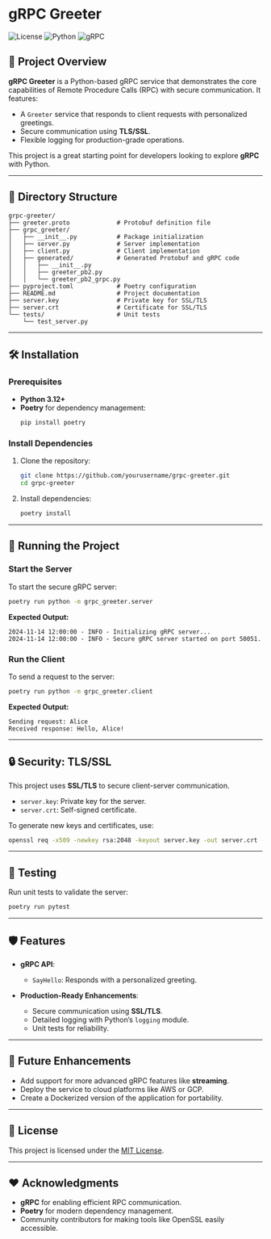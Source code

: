 
# gRPC Greeter

![License](https://img.shields.io/badge/license-MIT-green)
![Python](https://img.shields.io/badge/python-3.12-blue)
![gRPC](https://img.shields.io/badge/gRPC-1.67.1-brightgreen)

## 🚀 Project Overview

**gRPC Greeter** is a Python-based gRPC service that demonstrates the core capabilities of Remote Procedure Calls (RPC) with secure communication. It features:
- A `Greeter` service that responds to client requests with personalized greetings.
- Secure communication using **TLS/SSL**.
- Flexible logging for production-grade operations.

This project is a great starting point for developers looking to explore **gRPC** with Python.

---

## 📂 Directory Structure

```plaintext
grpc-greeter/
├── greeter.proto             # Protobuf definition file
├── grpc_greeter/
│   ├── __init__.py           # Package initialization
│   ├── server.py             # Server implementation
│   ├── client.py             # Client implementation
│   ├── generated/            # Generated Protobuf and gRPC code
│   │   ├── __init__.py
│   │   ├── greeter_pb2.py
│   │   └── greeter_pb2_grpc.py
├── pyproject.toml            # Poetry configuration
├── README.md                 # Project documentation
├── server.key                # Private key for SSL/TLS
├── server.crt                # Certificate for SSL/TLS
└── tests/                    # Unit tests
    └── test_server.py
```

---

## 🛠️ Installation

### Prerequisites

- **Python 3.12+**
- **Poetry** for dependency management:
  ```bash
  pip install poetry
  ```

### Install Dependencies

1. Clone the repository:
   ```bash
   git clone https://github.com/yourusername/grpc-greeter.git
   cd grpc-greeter
   ```

2. Install dependencies:
   ```bash
   poetry install
   ```

---

## 📡 Running the Project

### Start the Server

To start the secure gRPC server:
```bash
poetry run python -m grpc_greeter.server
```

**Expected Output:**
```
2024-11-14 12:00:00 - INFO - Initializing gRPC server...
2024-11-14 12:00:00 - INFO - Secure gRPC server started on port 50051.
```

### Run the Client

To send a request to the server:
```bash
poetry run python -m grpc_greeter.client
```

**Expected Output:**
```
Sending request: Alice
Received response: Hello, Alice!
```

---

## 🔒 Security: TLS/SSL

This project uses **SSL/TLS** to secure client-server communication.

- `server.key`: Private key for the server.
- `server.crt`: Self-signed certificate.

To generate new keys and certificates, use:
```bash
openssl req -x509 -newkey rsa:2048 -keyout server.key -out server.crt -days 365 -nodes   -subj "/C=US/ST=California/L=San Francisco/O=Your Company/OU=Your Unit/CN=localhost"
```

---

## 🧪 Testing

Run unit tests to validate the server:
```bash
poetry run pytest
```

---

## 🛡️ Features

- **gRPC API**:
  - `SayHello`: Responds with a personalized greeting.

- **Production-Ready Enhancements**:
  - Secure communication using **SSL/TLS**.
  - Detailed logging with Python’s `logging` module.
  - Unit tests for reliability.

---

## 🚀 Future Enhancements

- Add support for more advanced gRPC features like **streaming**.
- Deploy the service to cloud platforms like AWS or GCP.
- Create a Dockerized version of the application for portability.

---

## 📜 License

This project is licensed under the [MIT License](LICENSE).

---

## ❤️ Acknowledgments

- **gRPC** for enabling efficient RPC communication.
- **Poetry** for modern dependency management.
- Community contributors for making tools like OpenSSL easily accessible.
